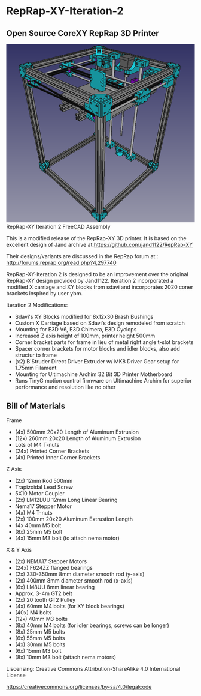 # RepRap-XY-Iteration-2
## Open Source CoreXY RepRap 3D Printer
![RepRap-XY Iteration 2 Assembly](/Pictures/RepRapXYi2.png)
 RepRap-XY Iteration 2 FreeCAD Assembly

This is a modified release of the RepRap-XY 3D printer. It is based on the excellent design of Jand archive at:https://github.com/jand1122/RepRap-XY

Their designs/variants are discussed in the RepRap forum at:: http://forums.reprap.org/read.php?4,297740

RepRap-XY-Iteration 2 is designed to be an improvement over the original RepRap-XY design provided by Jand1122. Iteration 2 incorporated a modified X carriage and XY blocks from sdavi and incorporates 2020 coner brackets inspired by user ybm.

Iteration 2 Modifications:
- Sdavi's XY Blocks modified for 8x12x30 Brash Bushings
- Custom X Carriage based on Sdavi's design remodeled from scratch
- Mounting for E3D V6, E3D Chimera, E3D Cyclops 
- Increased Z axis height of 100mm, printer height 500mm
- Corner bracket parts for frame in lieu of metal right angle t-slot brackets
- Spacer corner brackets for motor blocks and idler blocks, also add structur to frame
- (x2) B'Struder Direct Driver Extruder w/ MK8 Driver Gear setup for 1.75mm Filament
- Mounting for Ultimachine Archim 32 Bit 3D Printer Motherboard
- Runs TinyG motion control firmware on Ultimachine Archim for superior performance and resolution like no other

## Bill of Materials

Frame
- (4x) 500mm 20x20 Length of Aluminum Extrusion
- (12x) 260mm 20x20 Length of Aluminum Extrusion
- Lots of M4 T-nuts
- (24x) Printed Corner Brackets
- (4x) Printed Inner Corner Brackets


Z Axis
- (2x) 12mm Rod 500mm
- Trapizoidal Lead Screw
- 5X10 Motor Coupler
- (2x) LM12LUU 12mm Long Linear Bearing
- Nema17 Stepper Motor
- (4x) M4 T-nuts
- (2x) 100mm 20x20 Aluminum Extrustion Length
- 14x 40mm M5 bolt
- (8x) 25mm M5 bolt
- (4x) 15mm M3 bolt (to attach nema motor)


X & Y Axis
- (2x) NEMA17 Stepper Motors
- (24x) F624ZZ flanged bearings
- (2x) 330-350mm 8mm diameter smooth rod (y-axis)
- (2x) 400mm 8mm diameter smooth rod (x-axis)
- (6x) LM8UU 8mm linear bearing
- Approx. 3-4m GT2 belt
- (2x) 20 tooth GT2 Pulley
- (4x) 60mm M4 bolts (for XY block bearings)
- (40x) M4 bolts
- (12x) 40mm M3 bolts
- (8x) 40mm M4 bolts (for idler bearings, screws can be longer)
- (8x) 25mm M5 bolts
- (6x) 55mm M5 bolts
- (4x) 30mm M5 bolts
- (6x) 15mm M3 bolt
- (8x) 10mm M3 bolt (attach nema motors)


Liscensing: 
Creative Commons Attribution-ShareAlike 4.0 International License

https://creativecommons.org/licenses/by-sa/4.0/legalcode
